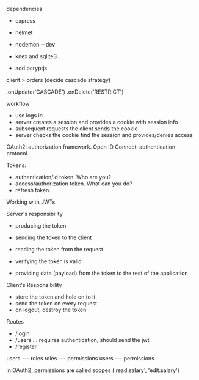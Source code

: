 dependencies

- express
- helmet
- nodemon --dev
- knex and sqlite3

- add bcryptjs

client > orders (decide cascade strategy)

.onUpdate('CASCADE')
.onDelete('RESTRICT')

workflow
- use logs in
- server creates a session and provides a cookie with session info
- subsequent requests the client sends the cookie
- server checks the cookie find the session and provides/denies access

OAuth2: authorization framework.
Open ID Connect: authentication protocol.

Tokens:
- authentication/id token. Who are you?
- access/authorization token. What can you do?
- refresh token.

Working with JWTs

Server's responsibility
- producing the token
- sending the token to the client

- reading the token from the request

- verifying the token is valid

- providing data (payload) from the token to the rest of the application

Client's Responsibility
- store the token and hold on to it
- send the token on every request
- on logout, destroy the token

Routes
- /login
- /users ... requires authentication, should send the jwt
- /register

users *---* roles 
roles *---* permissions
users *---* permissions

in OAuth2, permissions are called scopes ('read:salary', 'edit:salary')